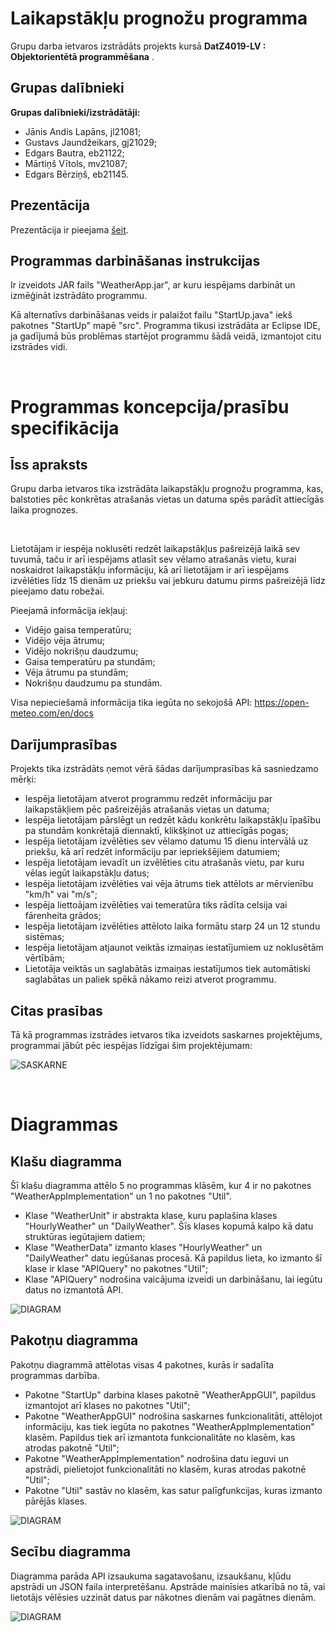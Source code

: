 # Laikapstākļu prognožu programma

Grupu darba ietvaros izstrādāts projekts kursā  __DatZ4019-LV : Objektorientētā programmēšana__ .

## Grupas dalībnieki

__Grupas dalībnieki/izstrādātāji:__
- Jānis Andis Lapāns, jl21081;
- Gustavs Jaundžeikars, gj21029;
- Edgars Bautra, eb21122;
- Mārtiņš Vītols, mv21087;
- Edgars Bērziņš, eb21145.

## Prezentācija

Prezentācija ir pieejama [šeit](https://docs.google.com/presentation/d/17UzA_lcUijxI2zewzcfCjoj7BDOOoEIo/edit?usp=drive_link&ouid=114194349111779554858&rtpof=true&sd=true).

## Programmas darbināšanas instrukcijas

Ir izveidots JAR fails "WeatherApp.jar", ar kuru iespējams darbināt un izmēģināt izstrādāto programmu.

Kā alternatīvs darbināšanas veids ir palaižot failu "StartUp.java" iekš pakotnes "StartUp" mapē "src".
Programma tikusi izstrādāta ar Eclipse IDE, ja gadījumā būs problēmas startējot programmu šādā veidā, izmantojot
citu izstrādes vidi.

<br/>

# Programmas koncepcija/prasību specifikācija

## Īss apraksts

Grupu darba ietvaros tika izstrādāta laikapstākļu prognožu programma, kas, balstoties pēc 
konkrētas atrašanās vietas un datuma spēs parādīt attiecīgās laika prognozes.

<br/>

Lietotājam ir iespēja noklusēti redzēt laikapstākļus pašreizējā laikā sev tuvumā, taču ir arī 
iespējams atlasīt sev vēlamo atrašanās vietu, kurai noskaidrot laikapstākļu informāciju, kā arī 
lietotājam ir arī iespējams izvēlēties līdz 15 dienām uz priekšu vai jebkuru datumu pirms pašreizējā
līdz pieejamo datu robežai.

Pieejamā informācija iekļauj:
- Vidējo gaisa temperatūru;
- Vidējo vēja ātrumu;
- Vidējo nokrišņu daudzumu;
- Gaisa temperatūru pa stundām;
- Vēja ātrumu pa stundām;
- Nokrišņu daudzumu pa stundām.

Visa nepieciešamā informācija tika iegūta no sekojošā API: https://open-meteo.com/en/docs

## Darījumprasības

Projekts tika izstrādāts ņemot vērā šādas darījumprasības kā sasniedzamo mērķi:
- Iespēja lietotājam atverot programmu redzēt informāciju par laikapstākļiem pēc pašreizējās
atrašanās vietas un datuma;
- Iespēja lietotājam pārslēgt un redzēt kādu konkrētu laikapstākļu īpašību pa stundām konkrētajā
diennaktī, klikšķinot uz attiecīgās pogas;
- Iespēja lietotājam izvēlēties sev vēlamo datumu 15 dienu intervālā uz priekšu, kā arī redzēt
informāciju par iepriekšējiem datumiem;
- Iespēja lietotājam ievadīt un izvēlēties citu atrašanās vietu, par kuru vēlas iegūt laikapstākļu datus;
- Iespēja lietotājam izvēlēties vai vēja ātrums tiek attēlots ar mērvienību "km/h" vai "m/s";
- Iespēja liettoājam izvēlēties vai temeratūra tiks rādīta celsija vai fārenheita grādos;
- Iespēja lietotājam izvēlēties attēloto laika formātu starp 24 un 12 stundu sistēmas;
- Iespēja lietotājam atjaunot veiktās izmaiņas iestatījumiem uz noklusētām vērtībām;
- Lietotāja veiktās un saglabātās izmaiņas iestatījumos tiek automātiski saglabātas un paliek spēkā
nākamo reizi atverot programmu.

## Citas prasības

Tā kā programmas izstrādes ietvaros tika izveidots saskarnes projektējums, programmai jābūt pēc iespējas
līdzīgai šim projektējumam:

![SASKARNE](resources/Images/Design-Prototype.png)

<br/>

# Diagrammas

## Klašu diagramma

Šī klašu diagramma attēlo 5 no programmas klāsēm, kur 4 ir no pakotnes "WeatherAppImplementation" un 1 no pakotnes "Util".

- Klase "WeatherUnit" ir abstrakta klase, kuru paplašina klases "HourlyWeather" un "DailyWeather". Šīs klases kopumā kalpo kā
datu struktūras iegūtajiem datiem;
- Klase "WeatherData" izmanto klases "HourlyWeather" un "DailyWeather" datu iegūšanas procesā. Kā papildus lieta, ko izmanto šī klase ir
klase "APIQuery" no pakotnes "Util";
- Klase "APIQuery" nodrošina vaicājuma izveidi un darbināšanu, lai iegūtu datus no izmantotā API.

![DIAGRAM](resources/Images/Class-Diagram.png)

## Pakotņu diagramma

Pakotņu diagrammā attēlotas visas 4 pakotnes, kurās ir sadalīta programmas darbība.

- Pakotne "StartUp"  darbina klases pakotnē "WeatherAppGUI", papildus izmantojot arī
klases no pakotnes "Util";
- Pakotne "WeatherAppGUI" nodrošina saskarnes funkcionalitāti, attēlojot informāciju,
kas tiek iegūta no pakotnes "WeatherAppImplementation" klasēm. Papildus tiek arī izmantota
funkcionalitāte no klasēm, kas atrodas pakotnē "Util";
- Pakotne "WeatherAppImplementation" nodrošina datu ieguvi un apstrādi, pielietojot
funkcionalitāti no klasēm, kuras atrodas pakotnē "Util";
- Pakotne "Util" sastāv no klasēm, kas satur palīgfunkcijas, kuras izmanto pārējās klases.

![DIAGRAM](resources/Images/Package-Diagram.png)

## Secību diagramma

Diagramma parāda API izsaukuma sagatavošanu, izsaukšanu, kļūdu apstrādi un JSON faila interpretēšanu.
Apstrāde mainīsies atkarībā no tā, vai lietotājs vēlēsies uzzināt datus par nākotnes dienām vai pagātnes dienām.

![DIAGRAM](resources/Images/Sequence-Diagram.png)
